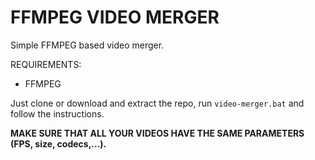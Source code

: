 # FFMPEG VIDEO MERGER
 Simple FFMPEG based video merger.


REQUIREMENTS:
  - FFMPEG

Just clone or download and extract the repo, run `video-merger.bat` and follow the instructions.

**MAKE SURE THAT ALL YOUR VIDEOS HAVE THE SAME PARAMETERS (FPS, size, codecs,...).**  
